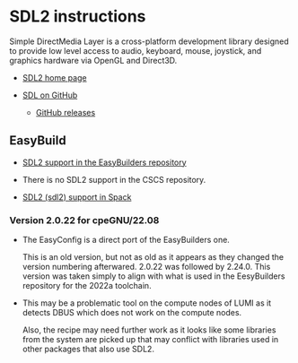 # SDL2 instructions

Simple DirectMedia Layer is a cross-platform development library designed to 
provide low level access to audio, keyboard, mouse, joystick, and graphics 
hardware via OpenGL and Direct3D.

-   [SDL2 home page](https://www.libsdl.org/)

-   [SDL on GitHub](https://github.com/libsdl-org/SDL)

    -   [GitHub releases](https://github.com/libsdl-org/SDL/releases)
    
    
## EasyBuild

-   [SDL2 support in the EasyBuilders repository](https://github.com/easybuilders/easybuild-easyconfigs/tree/develop/easybuild/easyconfigs/s/SDL2)

-   There is no SDL2 support in the CSCS repository.

-   [SDL2 (sdl2) support in Spack](https://spack.readthedocs.io/en/latest/package_list.html#sdl2)


### Version 2.0.22 for cpeGNU/22.08

-   The EasyConfig is a direct port of the EasyBuilders one.

    This is an old version, but not as old as it appears as they changed the version
    numbering afterwared. 2.0.22 was followed by 2.24.0. This version was taken simply
    to align with what is used in the EesyBuilders repository for the 2022a toolchain.
    
-   This may be a problematic tool on the compute nodes of LUMI as it detects DBUS
    which does not work on the compute nodes.
    
    Also, the recipe may need further work as it looks like some libraries from the
    system are picked up that may conflict with libraries used in other packages
    that also use SDL2.
